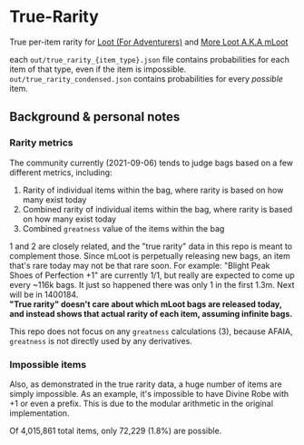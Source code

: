 # True-Rarity
True per-item rarity for [Loot (For Adventurers)](https://etherscan.io/address/0xff9c1b15b16263c61d017ee9f65c50e4ae0113d7) and [More Loot A.K.A mLoot](https://etherscan.io/address/0x1dfe7Ca09e99d10835Bf73044a23B73Fc20623DF)

each `out/true_rarity_{item_type}.json` file contains probabilities for each item of that type, even if the item is impossible.
`out/true_rarity_condensed.json` contains probabilities for every *possible* item.

## Background & personal notes

### Rarity metrics
The community currently (2021-09-06) tends to judge bags based on a few different metrics, including:
  1. Rarity of individual items within the bag, where rarity is based on how many exist today
  2. Combined rarity of individual items within the bag, where rarity is based on how many exist today
  3. Combined `greatness` value of the items within the bag

1 and 2 are closely related, and the "true rarity" data in this repo is meant to complement those. Since mLoot is perpetually releasing new bags, an item that's rare today may not be that rare soon.  For example:
"Blight Peak Shoes of Perfection +1" are currently 1/1, but really are expected to come up every ~116k bags. It just so happened there was only 1 in the first 1.3m. Next will be in 1400184.  
**"True rarity" doesn't care about which mLoot bags are released today, and instead shows that actual rarity of each item, assuming infinite bags.**

This repo does not focus on any `greatness` calculations (3), because AFAIA, `greatness` is not directly used by any derivatives.

### Impossible items
Also, as demonstrated in the true rarity data, a huge number of items are simply impossible. As an example, it's impossible to have Divine Robe with +1 or even a prefix. This is due to the modular arithmetic in the original implementation.

Of 4,015,861 total items, only 72,229 (1.8%) are possible.
